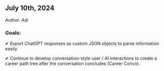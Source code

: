 ## July 10th, 2024
<em>Author: Adi</em>

### Goals:
✔ Export ChatGPT responses as custom JSON objects to parse information easily.

✔ Continue to develop conversation-style user / AI interactions to create a career path tree after the conversation concludes (Career Convo).

